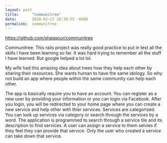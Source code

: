 ```yaml
---
layout: post
title:      "Communitree"
date:       2020-02-27 20:30:55 -0500
permalink:  communitree
---
```


https://github.com/shaqqour/communitree

Communitree:
This rails project was really good practice to put in test all the skills I have been learning so far. It was hard trying to remember all the stuff I have learned. But google helped a lot lol.

My wife had this amazing idea about trees how they help each other by sharing their resources. She wants human to have the same idology. So why not build an app where people within the same community can help each other.

The app is basically require you to have an account. You can register as a new user by providing your information or you can login via Facebook. After you login, you will be redirected to your home page where you can create a new service and help other with thier services. Services are categorized. You can look up services via category or search through the services by a word. The application is programmed to search through a service tile and its description to find services. A user can assign a service to them selvies if they feel they can provide that service. Only the user who created a service can take down that service.
